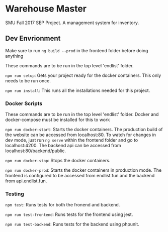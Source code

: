 # Warehouse Master

SMU Fall 2017 SEP Project. A management system for inventory.

## Dev Envrionment

Make sure to run `ng build --prod` in the frontend folder before doing anything

These commands are to be run in the top level 'endlist' folder.

`npm run setup`: Gets your project ready for the docker containers. This only needs to be run once.

`npm run install`: This runs all the installations needed for this project.

### Docker Scripts

These commands are to be run in the top level 'endlist' folder. Docker and docker-compose must be installed for this to work

`npm run docker-start`: Starts the docker containers. The production build of the website can be accessed from localhost:80\. To watch for changes in dev mode, just run `ng serve` within the frontend folder and go to localhost:4200\. The backend api can be accessed from localhost:80/backend/public.

`npm run docker-stop`: Stops the docker containers.

`npm run docker-prod`: Starts the docker containers in production mode. The frontend is configured to be accessed from endlist.fun and the backend from api.endlist.fun.

### Testing

`npm test`: Runs tests for both the fronend and backend.

`npm run test-frontend`: Runs tests for the frontend using jest.

`npm run test-backend`: Runs tests for the backend using phpunit.
